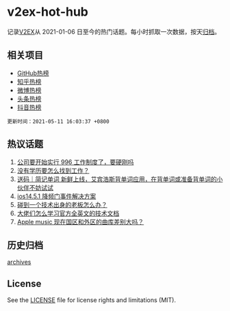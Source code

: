 # v2ex-hot-hub

 记录[V2EX](https://www.v2ex.com/)从 2021-01-06 日至今的热门话题。每小时抓取一次数据，按天[归档](archives)。
 
 ## 相关项目

- [GitHub热榜](https://github.com/snaildev/github-hot-hub)
- [知乎热榜](https://github.com/snaildev/zhihu-hot-hub)
- [微博热榜](https://github.com/snaildev/weibo-hot-hub)
- [头条热榜](https://github.com/snaildev/toutiao-hot-hub)
- [抖音热榜](https://github.com/snaildev/douyin-hot-hub)


 `更新时间：2021-05-11 16:03:37 +0800`

## 热议话题

1. [公司要开始实行 996 工作制度了，要硬刚吗](https://www.v2ex.com/t/776039)
1. [没有学历要怎么找到工作？](https://www.v2ex.com/t/776077)
1. [送码｜简记单词 新鲜上线，艾宾浩斯背单词应用，在背单词或准备背单词的小伙伴不妨试试](https://www.v2ex.com/t/776138)
1. [ios14.5.1 降频门事件解决方案](https://www.v2ex.com/t/776118)
1. [碰到一个技术出身的老板怎么办？](https://www.v2ex.com/t/776161)
1. [大佬们怎么学习官方全英文的技术文档](https://www.v2ex.com/t/776081)
1. [Apple music 现在国区和外区的曲库差别大吗？](https://www.v2ex.com/t/776154)

## 历史归档

[archives](archives)

## License

See the [LICENSE](LICENSE) file for license rights and limitations (MIT).
